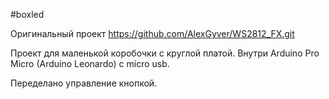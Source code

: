 #boxled

Оригинальный проект https://github.com/AlexGyver/WS2812_FX.git

Проект для маленькой коробочки с круглой платой.
Внутри Arduino Pro Micro (Arduino Leonardo) с micro usb.

Переделано управление кнопкой.
